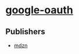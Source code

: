 # [google-oauth](https://pypi.org/project/google-oauth)



## Publishers
- [mdzn](https://pypi.org/user/mdzn)

